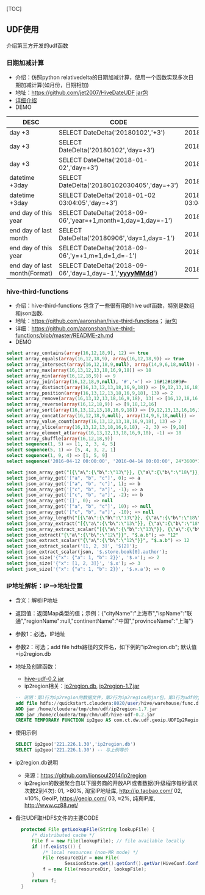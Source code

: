 [TOC]

## UDF使用

  介绍第三方开发的udf函数



### 日期加减计算

- 介绍：仿照python relativedelta的日期加减计算，使用一个函数实现多次日期加减计算(如月份，日期相加)
- 地址：<https://github.com/jet2007/HiveDateUDF>   [jar包](https://github.com/jet2007/HiveDateUDF/releases/download/rc-0.2/jet-hive-date-udf-0.2.jar)
- [详细介绍](https://github.com/jet2007/HiveDateUDF/blob/master/README.md)
- DEMO


| DESC                          | CODE                                                         | RESULT              |
| ----------------------------- | ------------------------------------------------------------ | ------------------- |
| day +3                        | SELECT DateDelta('20180102','+3')                            | 20180105            |
| day +3                        | SELECT DateDelta('20180102','day=+3')                        | 20180105            |
| day +3                        | SELECT DateDelta('2018-01-02','day=+3')                      | 2018-01-05          |
| datetime +3day                | SELECT DateDelta('20180102030405','day=+3')                  | 20180105030405      |
| datetime +3day                | SELECT DateDelta('2018-01-02 03:04:05','day=+3')             | 2018-01-05 03:04:05 |
| end day of this year          | SELECT DateDelta('2018-09-06','year=+1,month=1,day=1,day=-1') | 2018-12-31          |
| end day of last month         | SELECT DateDelta('20180906','day=1,day=-1')                  | 20180831            |
| end day of this year          | SELECT DateDelta('2018-09-06','y=+1,m=1,d=1,d=-1')           | 2018-12-31          |
| end day of last month(Format) | SELECT DateDelta('2018-09-06','day=1,day=-1','<u>**yyyyMMdd**</u>') | 20180831            |



### hive-third-functions

- 介绍：hive-third-functions 包含了一些很有用的hive udf函数，特别是数组和json函数.
- 地址：<https://github.com/aaronshan/hive-third-functions>； [jar包](https://github.com/aaronshan/hive-third-functions/releases/download/2.2.0/hive-third-functions-2.2.0-shaded.zip)
- 详细：<https://github.com/aaronshan/hive-third-functions/blob/master/README-zh.md>
- DEMO

```sql
select array_contains(array(16,12,18,9), 12) => true
select array_equals(array(16,12,18,9), array(16,12,18,9)) => true
select array_intersect(array(16,12,18,9,null), array(14,9,6,18,null)) => [null,9,18]
select array_max(array(16,13,12,13,18,16,9,18)) => 18
select array_min(array(16,12,18,9)) => 9
select array_join(array(16,12,18,9,null), '#','=') => 16#12#18#9#=
select array_distinct(array(16,13,12,13,18,16,9,18)) => [9,12,13,16,18]
select array_position(array(16,13,12,13,18,16,9,18), 13) => 2
select array_remove(array(16,13,12,13,18,16,9,18), 13) => [16,12,18,16,9,18]
select array_reverse(array(16,12,18,9)) => [9,18,12,16]
select array_sort(array(16,13,12,13,18,16,9,18)) => [9,12,13,13,16,16,18,18]
select array_concat(array(16,12,18,9,null), array(14,9,6,18,null)) => [16,12,18,9,null,14,9,6,18,null]
select array_value_count(array(16,13,12,13,18,16,9,18), 13) => 2
select array_slice(array(16,13,12,13,18,16,9,18), -2, 3) => [9,18]
select array_element_at(array(16,13,12,13,18,16,9,18), -1) => 18
select array_shuffle(array(16,12,18,9))
select sequence(1, 5) => [1, 2, 3, 4, 5]
select sequence(5, 1) => [5, 4, 3, 2, 1]
select sequence(1, 9, 4) => [1, 5, 9]
select sequence('2016-04-12 00:00:00', '2016-04-14 00:00:00', 24*3600*1000) => ['2016-04-12 00:00:00', '2016-04-13 00:00:00', '2016-04-14 00:00:00']
```

```sql
select json_array_get("[{\"a\":{\"b\":\"13\"}}, {\"a\":{\"b\":\"18\"}}, {\"a\":{\"b\":\"12\"}}]", 1); => {"a":{"b":"18"}}
select json_array_get('["a", "b", "c"]', 0); => a
select json_array_get('["a", "b", "c"]', 1); => b
select json_array_get('["c", "b", "a"]', -1); => a
select json_array_get('["c", "b", "a"]', -2); => b
select json_array_get('[]', 0); => null
select json_array_get('["a", "b", "c"]', 10); => null
select json_array_get('["c", "b", "a"]', -10); => null
select json_array_length("[{\"a\":{\"b\":\"13\"}}, {\"a\":{\"b\":\"18\"}}, {\"a\":{\"b\":\"12\"}}]"); => 3
select json_array_extract("[{\"a\":{\"b\":\"13\"}}, {\"a\":{\"b\":\"18\"}}, {\"a\":{\"b\":\"12\"}}]", "$.a.b"); => ["\"13\"","\"18\"","\"12\""]
select json_array_extract_scalar("[{\"a\":{\"b\":\"13\"}}, {\"a\":{\"b\":\"18\"}}, {\"a\":{\"b\":\"12\"}}]", "$.a.b") => ["13","18","12"]
select json_extract("{\"a\":{\"b\":\"12\"}}", "$.a.b"); => "12"
select json_extract_scalar("{\"a\":{\"b\":\"12\"}}", "$.a.b") => 12
select json_extract_scalar('[1, 2, 3]', '$[2]');
select json_extract_scalar(json, '$.store.book[0].author');
select json_size('{"x": {"a": 1, "b": 2}}', '$.x'); => 2
select json_size('{"x": [1, 2, 3]}', '$.x'); => 3
select json_size('{"x": {"a": 1, "b": 2}}', '$.x.a'); => 0
```



### IP地址解析：IP-->地址位置

- 含义：解析IP地址
- 返回值：返回Map类型的值；示例：{"cityName":"上海市","ispName":"联通","regionName":null,"continentName":"中国","provinceName":"上海"}
- 参数1：必选，IP地址
- 参数2：可选；add file hdfs路径的文件名，如下例的"ip2region.db"; 默认值=ip2region.db

- 地址及创建函数：

  - [hive-udf-0.2.jar](https://github.com/jet2007/HiveDateUDF/releases/download/rc-0.2/hive-udf-0.2.jar) 
  - ip2region相关：[ip2region.db](https://github.com/jet2007/HiveDateUDF/releases/download/rc-0.2/ip2region.db), [ip2region-1.7.jar](https://github.com/jet2007/HiveDateUDF/releases/download/rc-0.2/ip2region-1.7.jar)

  ```sql
  -- 说明：第1行为ip2region的数据文件，第2行为ip2region的jar包，第3行为udf的jar包
  add file hdfs://quickstart.cloudera:8020/user/hive/warehouse/func.db/ip2region.db
  ADD jar /home/cloudera/tmp/chm/udf/ip2region-1.7.jar
  ADD jar /home/cloudera/tmp/chm/udf/hive-udf-0.2.jar
  CREATE TEMPORARY FUNCTION ip2geo AS com.ct.dw.udf.geoip.UDFIp2RegionByHDFS
  ```

- 使用示例

  ```sql
  SELECT ip2geo('221.226.1.30','ip2region.db')
  SELECT ip2geo('221.226.1.30') -- 与上例等价
  ```

- ip2region.db说明

  - 来源：https://github.com/lionsoul2014/ip2region
  - ip2region的数据聚合自以下服务商的开放API或者数据(升级程序每秒请求次数2到4次): 
    01, >80%, 淘宝IP地址库, <http://ip.taobao.com/> 
    02, ≈10%, GeoIP, <https://geoip.com/> 
    03, ≈2%, 纯真IP库, <http://www.cz88.net/> 

- 备注UDF取HDFS文件的主要CODE

  ```java
  	protected File getLookupFile(String lookupFile) {
  		/* distributed cache */
  		File f = new File(lookupFile); // file available locally
  		if (!f.exists()) {
  			/* local resources (non-MR mode) */
  			File resourceDir = new File(
  					SessionState.get().getConf().getVar(HiveConf.ConfVars.DOWNLOADED_RESOURCES_DIR));
  			f = new File(resourceDir, lookupFile);
  		}
  		return f;
  	}
  ```



#####  